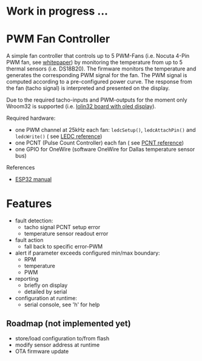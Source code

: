 # Work in progress ...

# PWM Fan Controller

A simple fan controller that controls up to 5 PWM-Fans (i.e. Nocuta 4-Pin PWM fan,
see [whitepaper](./docs/noctua_pwm_specifications_white_paper.pdf)) by monitoring
the temperature from up to 5 thermal sensors (i.e. DS18B20). The firmware monitors
the temperature and generates the corresponding PWM signal for the fan.
The PWM signal is computed according to a pre-configured power curve.
The response from the fan (tacho signal) is interpreted and presented on the display.

Due to the required tacho-inputs and PWM-outputs for the moment only Wroom32 is
supported (i.e. [lolin32 board with oled display](https://randomnerdtutorials.com/esp32-built-in-oled-ssd1306/)).

Required hardware:

- one PWM channel at 25kHz each fan: `ledcSetup()`, `ledcAttachPin()` and `ledcWrite()` (
  see [LEDC reference](https://docs.espressif.com/projects/esp-idf/en/latest/esp32/api-reference/peripherals/ledc.html))
- one PCNT (Pulse Count Controller) each fan (
  see [PCNT reference](https://docs.espressif.com/projects/esp-idf/en/latest/esp32/api-reference/peripherals/pcnt.html))
- one GPIO for OneWire (software OneWire for Dallas temperature sensor bus)

References

- [ESP32 manual](./docs/esp32_technical_reference_manual_en.pdf)

# Features

- fault detection: 
  - tacho signal PCNT setup error
  - temperature sensor readout error
- fault action
  - fall back to specific error-PWM
- alert if parameter exceeds configured min/max boundary:
  - RPM
  - temperature
  - PWM
- reporting
  - briefly on display
  - detailed by serial
- configuration at runtime: 
  - serial console, see 'h' for help
 
## Roadmap (not implemented yet)
- store/load configuration to/from flash
- modify sensor address at runtime
- OTA firmware update
